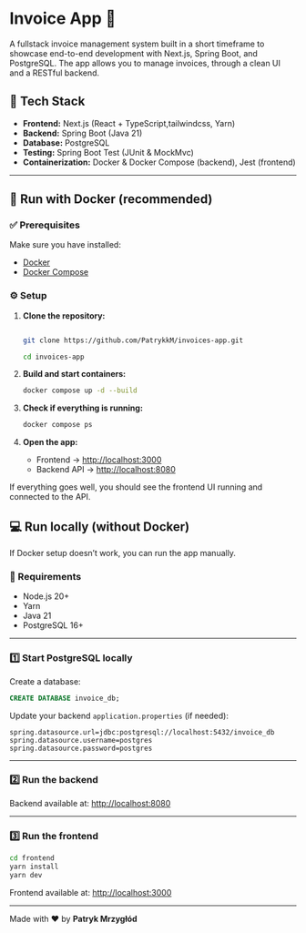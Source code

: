 # Invoice App 🧾

A fullstack invoice management system built in a short timeframe to showcase end-to-end development with Next.js, Spring Boot, and PostgreSQL.
The app allows you to manage invoices, through a clean UI and a RESTful backend.

## 🚀 Tech Stack

- **Frontend:** Next.js (React + TypeScript,tailwindcss, Yarn)
- **Backend:** Spring Boot (Java 21)
- **Database:** PostgreSQL
- **Testing:** Spring Boot Test (JUnit & MockMvc)
- **Containerization:** Docker & Docker Compose (backend), Jest (frontend)

---

## 🐳 Run with Docker (recommended)

### ✅ Prerequisites

Make sure you have installed:
- [Docker](https://www.docker.com/get-started)
- [Docker Compose](https://docs.docker.com/compose/install/)

### ⚙️ Setup

1. **Clone the repository:**
   ```bash
   
   git clone https://github.com/PatrykkM/invoices-app.git
   
   cd invoices-app
   ```

2. **Build and start containers:**
   ```bash
   docker compose up -d --build
   ```

3. **Check if everything is running:**
   ```bash
   docker compose ps
   ```

4. **Open the app:**
   - Frontend → [http://localhost:3000](http://localhost:3000)
   - Backend API → [http://localhost:8080](http://localhost:8080)

If everything goes well, you should see the frontend UI running and connected to the API.

## 💻 Run locally (without Docker)

If Docker setup doesn’t work, you can run the app manually.

### 🧩 Requirements

- Node.js 20+
- Yarn
- Java 21
- PostgreSQL 16+

---

### 1️⃣ Start PostgreSQL locally

Create a database:
```sql
CREATE DATABASE invoice_db;
```

Update your backend `application.properties` (if needed):
```properties
spring.datasource.url=jdbc:postgresql://localhost:5432/invoice_db
spring.datasource.username=postgres
spring.datasource.password=postgres
```

---

### 2️⃣ Run the backend

Backend available at: [http://localhost:8080](http://localhost:8080)

---

### 3️⃣ Run the frontend

```bash
cd frontend
yarn install
yarn dev
```

Frontend available at: [http://localhost:3000](http://localhost:3000)

---

Made with ❤️ by **Patryk Mrzygłód**
